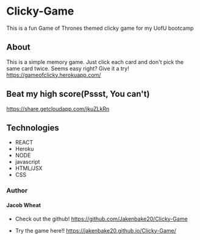 # Clicky-Game
This is a fun Game of Thrones themed clicky game for my UofU bootcamp

## About
This is a simple memory game. Just click each card and don't pick the same card twice. Seems easy right? Give it a try!  https://gameofclicky.herokuapp.com/

## Beat my high score(Pssst, You can't)
https://share.getcloudapp.com/jkuZLkRn

## Technologies 
* REACT
* Heroku
* NODE
* javascript
* HTML/JSX
* CSS

### Author
#### Jacob Wheat


* Check out the github! https://github.com/Jakenbake20/Clicky-Game

* Try the game here!! https://jakenbake20.github.io/Clicky-Game/ 

